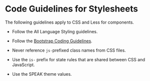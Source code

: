 # Code Guidelines for Stylesheets

The following guidelines apply to CSS and Less for components.

- Follow the All Language Styling guidelines.

- Follow the [Bootstrap Coding Guidelines](https://github.com/mdo/code-guide).

- Never reference `js-`prefixed class names from CSS files.

- Use the `is-` prefix for state rules that are shared between CSS and JavaScript.

- Use the SPEAK theme values.